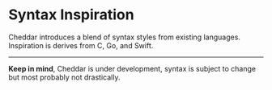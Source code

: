 # Syntax Inspiration

Cheddar introduces a blend of syntax styles from existing languages. Inspiration is derives from C, Go, and Swift.

---

**Keep in mind**, Cheddar is under development, syntax is subject to change but most probably not drastically.